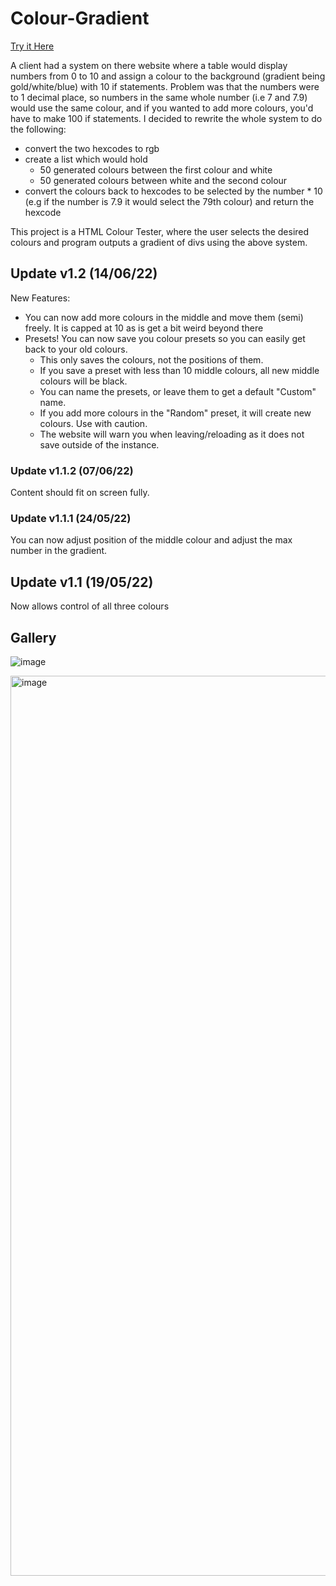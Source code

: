 # Colour-Gradient

[Try it Here](https://adam-sharp2003.github.io/Colour-Gradient/)

A client had a system on there website where a table would display numbers from 0 to 10 and assign a colour to the background (gradient being gold/white/blue) with 10 if statements. Problem was that the numbers were to 1 decimal place, so numbers in the same whole number (i.e 7 and 7.9) would use the same colour, and if you wanted to add more colours, you'd have to make 100 if statements. I decided to rewrite the whole system to do the following:

- convert the two hexcodes to rgb 
- create a list which would hold
  - 50 generated colours between the first colour and white
  - 50 generated colours between white and the second colour
 - convert the colours back to hexcodes to be selected by the number * 10 (e.g if the number is 7.9 it would select the 79th colour) and return the hexcode

This project is a HTML Colour Tester, where the user selects the desired colours and program outputs a gradient of divs using the above system.


## Update v1.2 (14/06/22)

New Features:

- You can now add more colours in the middle and move them (semi) freely. It is capped at 10 as is get a bit weird beyond there
- Presets! You can now save you colour presets so you can easily get back to your old colours.
  - This only saves the colours, not the positions of them.
  - If you save a preset with less than 10 middle colours, all new middle colours will be black.
  - You can name the presets, or leave them to get a default "Custom" name.
  - If you add more colours in the "Random" preset, it will create new colours. Use with caution.
  - The website will warn you when leaving/reloading as it does not save outside of the instance.

### Update v1.1.2 (07/06/22)

Content should fit on screen fully.

### Update v1.1.1 (24/05/22)

You can now adjust position of the middle colour and adjust the max number in the gradient.

## Update v1.1 (19/05/22)

Now allows control of all three colours

## Gallery

![image](https://user-images.githubusercontent.com/79047247/176223113-610cef25-96d4-4171-a383-e04917fb1906.png)

<img width="1440" alt="image" src="https://user-images.githubusercontent.com/79047247/173593487-526541d6-d806-4719-8a55-344a7c0e786d.png">


